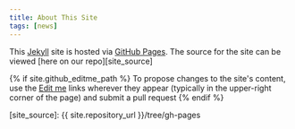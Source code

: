 ```yaml
---
title: About This Site
tags: [news]
---
```


This [Jekyll][jekyll] site is hosted via [GitHub Pages][github_io]. The source for the site can be viewed
[here on our repo][site_source]

{% if site.github_editme_path %}
To propose changes to the site's content, use the <a target="_blank" href="https://github.com/{{ site.github_editme_path }}{{ page.path }}" class="btn btn-default githubEditButton" role="button"><i class="fa fa-github fa-lg"></i> Edit me</a>
links wherever they appear (typically in the upper-right corner of the page) and submit a pull request
{% endif %}

[jekyll]: https://jekyllrb.com
[github_io]: https://pages.github.com
[site_source]: {{ site.repository_url }}/tree/gh-pages
